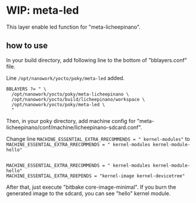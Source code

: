 # WIP: meta-led

This layer enable led function for "meta-licheepinano".

## how to use

In your build directory, add following line to the bottom of "bblayers.conf" file.

Line `/opt/nanowork/yocto/poky/meta-led` added.

```
BBLAYERS ?= " \
  /opt/nanowork/yocto/poky/meta-licheepinano \
  /opt/nanowork/yocto/build/licheepinano/workspace \
  /opt/nanowork/yocto/poky/meta-led \
  "
```

Then, in your poky directory, add machine config for "meta-licheepinano/conf/machine/licheepinano-sdcard.conf".

Change line `MACHINE_ESSENTIAL_EXTRA_RRECOMMENDS = " kernel-modules"` to `MACHINE_ESSENTIAL_EXTRA_RRECOMMENDS = " kernel-modules kernel-module-hello"`

```

MACHINE_ESSENTIAL_EXTRA_RRECOMMENDS = " kernel-modules kernel-module-hello"
MACHINE_ESSENTIAL_EXTRA_RDEPENDS = "kernel-image kernel-devicetree"

```

After that, just execute "bitbake core-image-minimal". If you burn the generated image to the sdcard, you can see "hello" kernel module.


